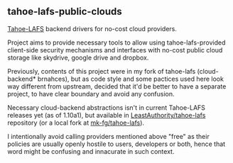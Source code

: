 tahoe-lafs-public-clouds
--------------------

[Tahoe-LAFS](https://tahoe-lafs.org/) backend drivers for no-cost cloud
providers.

Project aims to provide necessary tools to allow using tahoe-lafs-provided
client-side security mechanisms and interfaces with no-cost public cloud storage
like skydrive, google drive and dropbox.

Previously, contents of this project were in my fork of tahoe-lafs
(cloud-backend* brnahces), but as code style and some pactices used here look
way different from upstream, decided that it'd be better to have a separate
project, to have clear boundary and avoid any confusion.

Necessary cloud-backend abstractions isn't in current Tahoe-LAFS releases yet
(as of 1.10a1), but available in
[LeastAuthority/tahoe-lafs](https://github.com/LeastAuthority/tahoe-lafs)
repository (or a local fork at
[mk-fg/tahoe-lafs](https://github.com/mk-fg/tahoe-lafs)).

I intentionally avoid calling providers mentioned above "free" as their policies
are usually openly hostile to users, developers or both, hence that word might
be confusing and innacurate in such context.

